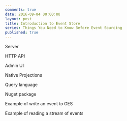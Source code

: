 ```yaml
---
comments: true
date: 2016-09-04 00:00:00
layout: post
title: Introduction to Event Store
series: Things You Need to Know Before Event Sourcing
published: true
---
```


Server

HTTP API

Admin UI

Native Projections

Query language

Nuget package

Example of write an event to GES

Example of reading a stream of events
